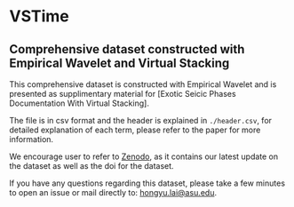# VSTime
## Comprehensive dataset constructed with Empirical Wavelet and Virtual Stacking

This comprehensive dataset is constructed with Empirical Wavelet and is presented as supplimentary material for [Exotic Seicic Phases Documentation With Virtual Stacking].

The file is in csv format and the header is explained in `./header.csv`, for detailed explanation of each term, please refer to the paper for more information.

We encourage user to refer to [Zenodo](https://zenodo.org/record/1299902#.XBfk6M_YpTY), as it contains our latest update on the dataset as well as the doi for the dataset.

If you have any questions regarding this dataset, please take a few minutes to open an issue or mail directly to: hongyu.lai@asu.edu.
